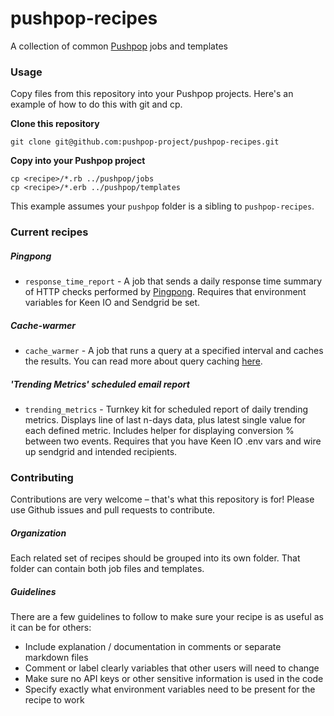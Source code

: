 # pushpop-recipes

A collection of common [Pushpop](https://github.com/keenlabs/pushpop) jobs and templates

### Usage

Copy files from this repository into your Pushpop projects. Here's an example of how to do this with git and cp.

**Clone this repository**

``` shell
git clone git@github.com:pushpop-project/pushpop-recipes.git
```

**Copy into your Pushpop project**

``` shell
cp <recipe>/*.rb ../pushpop/jobs
cp <recipe>/*.erb ../pushpop/templates
```

This example assumes your `pushpop` folder is a sibling to `pushpop-recipes`.

### Current recipes

##### Pingpong

+ `response_time_report` - A job that sends a daily response time summary of HTTP checks performed by [Pingpong](https://github.com/keenlabs/pingpong.git). Requires that environment variables for Keen IO and Sendgrid be set.

##### Cache-warmer

+ `cache_warmer` - A job that runs a query at a specified interval and caches the results. You can read more about query caching [here](https://keen.io/docs/api/#query-caching).

##### 'Trending Metrics' scheduled email report

+ `trending_metrics` - Turnkey kit for scheduled report of daily trending metrics. Displays line of last n-days data, plus latest single value for each defined metric. Includes helper for displaying conversion % between two events. Requires that you have Keen IO .env vars and wire up sendgrid and intended recipients.


### Contributing

Contributions are very welcome – that's what this repository is for! Please use Github issues and pull requests to contribute.

##### Organization

Each related set of recipes should be grouped into its own folder. That folder can contain both job files and templates.

##### Guidelines

There are a few guidelines to follow to make sure your recipe is as useful as it can be for others:

+ Include explanation / documentation in comments or separate markdown files
+ Comment or label clearly variables that other users will need to change
+ Make sure no API keys or other sensitive information is used in the code
+ Specify exactly what environment variables need to be present for the recipe to work
